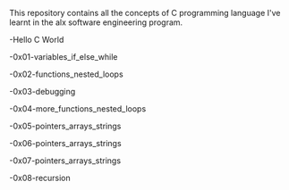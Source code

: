 This repository contains all the concepts of C programming language
I've learnt in the alx software engineering program.

-Hello C World

-0x01-variables_if_else_while

-0x02-functions_nested_loops

-0x03-debugging

-0x04-more_functions_nested_loops

-0x05-pointers_arrays_strings

-0x06-pointers_arrays_strings

-0x07-pointers_arrays_strings

-0x08-recursion
